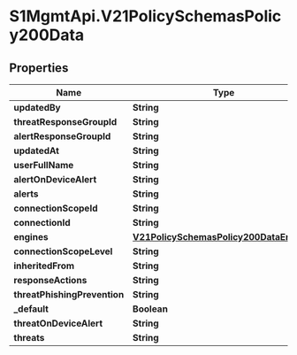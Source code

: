 # S1MgmtApi.V21PolicySchemasPolicy200Data

## Properties
Name | Type | Description | Notes
------------ | ------------- | ------------- | -------------
**updatedBy** | **String** | Updatedby | [optional] 
**threatResponseGroupId** | **String** | Threatresponsegroupid | [optional] 
**alertResponseGroupId** | **String** | Alertresponsegroupid | [optional] 
**updatedAt** | **String** | Updatedat | 
**userFullName** | **String** | Userfullname | [optional] 
**alertOnDeviceAlert** | **String** | Alertondevicealert | 
**alerts** | **String** | Alerts | 
**connectionScopeId** | **String** | Connectionscopeid | [optional] 
**connectionId** | **String** | Connectionid | [optional] 
**engines** | [**V21PolicySchemasPolicy200DataEngines**](V21PolicySchemasPolicy200DataEngines.md) |  | 
**connectionScopeLevel** | **String** | Connectionscopelevel | [optional] 
**inheritedFrom** | **String** | Inheritedfrom | [optional] 
**responseActions** | **String** | Responseactions | 
**threatPhishingPrevention** | **String** | Threatphishingprevention | 
**_default** | **Boolean** | Default | 
**threatOnDeviceAlert** | **String** | Threatondevicealert | 
**threats** | **String** | Threats | 


